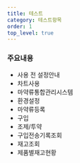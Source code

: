 ```yaml
---
title: 테스트
category: 테스트항목
order: 1
top_level: true
---
```


### 주요내용

* 사용 전 설정안내
* 차트사용
* 마약류통합관리시스템
* 환경설정
* 마약류등록
* 구입
* 조제/투약
* 구입전송기록조회
* 재고조회
* 제품별재고현황